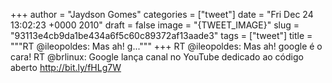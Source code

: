 
+++
author = "Jaydson Gomes"
categories = ["tweet"]
date = "Fri Dec 24 13:02:23 +0000 2010"
draft = false
image = "{TWEET_IMAGE}"
slug = "93113e4cb9da1be434a6f5c60c89372af13aade3"
tags = ["tweet"]
title = """RT @ileopoldes: Mas ah! g..."""
+++
RT @ileopoldes: Mas ah! google é o cara! RT @brlinux: Google lança canal no YouTube dedicado ao código aberto http://bit.ly/fHLg7W
